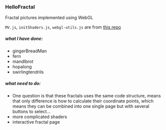 ### HelloFractal
Fractal pictures implemented using WebGL

`MV.js`, `initShaders.js`, `webgl-utils.js` are from [this repo](https://github.com/esangel/WebGL)


##### what I have done:
- gingerBreadMan
- fern
- mandlbrot
- hopalong
- swirlingtendrils

##### what need to do:

- One question is that these fractals uses the same code structure, means that only difference is how to calculate their coordinate points, which means they can be combined into one single page but with several buttons to select...
- more complicated shaders
- interactive fractal page
